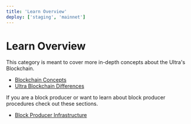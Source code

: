 ```yaml
---
title: 'Learn Overview'
deploy: ['staging', 'mainnet']
---
```


# Learn Overview

This category is meant to cover more in-depth concepts about the Ultra's Blockchain.

- [Blockchain Concepts](./Blockchains/block-production.md)
- [Ultra Blockchain Differences](./Ultra%20Blockchain/key-differences.md)

If you are a block producer or want to learn about block producer procedures check out these sections.

- [Block Producer Infrastructure](./Block%20Producers/Infrastructure/block-producing-infrastructure.md)